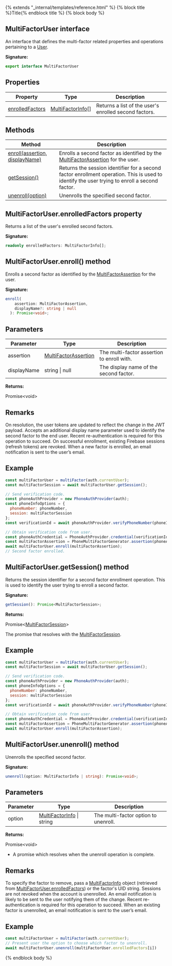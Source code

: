 {% extends "_internal/templates/reference.html" %}
{% block title %}Title{% endblock title %}
{% block body %}

## MultiFactorUser interface

An interface that defines the multi-factor related properties and operations pertaining to a [User](./auth-types.user.md#user_interface)<!-- -->.

<b>Signature:</b>

```typescript
export interface MultiFactorUser 
```

## Properties

|  Property | Type | Description |
|  --- | --- | --- |
|  [enrolledFactors](./auth-types.multifactoruser.md#multifactoruserenrolledfactors_property) | [MultiFactorInfo](./auth-types.multifactorinfo.md#multifactorinfo_interface)<!-- -->\[\] | Returns a list of the user's enrolled second factors. |

## Methods

|  Method | Description |
|  --- | --- |
|  [enroll(assertion, displayName)](./auth-types.multifactoruser.md#multifactoruserenroll_method) | Enrolls a second factor as identified by the [MultiFactorAssertion](./auth-types.multifactorassertion.md#multifactorassertion_interface) for the user. |
|  [getSession()](./auth-types.multifactoruser.md#multifactorusergetsession_method) | Returns the session identifier for a second factor enrollment operation. This is used to identify the user trying to enroll a second factor. |
|  [unenroll(option)](./auth-types.multifactoruser.md#multifactoruserunenroll_method) | Unenrolls the specified second factor. |

## MultiFactorUser.enrolledFactors property

Returns a list of the user's enrolled second factors.

<b>Signature:</b>

```typescript
readonly enrolledFactors: MultiFactorInfo[];
```

## MultiFactorUser.enroll() method

Enrolls a second factor as identified by the [MultiFactorAssertion](./auth-types.multifactorassertion.md#multifactorassertion_interface) for the user.

<b>Signature:</b>

```typescript
enroll(
    assertion: MultiFactorAssertion,
    displayName?: string | null
  ): Promise<void>;
```

## Parameters

|  Parameter | Type | Description |
|  --- | --- | --- |
|  assertion | [MultiFactorAssertion](./auth-types.multifactorassertion.md#multifactorassertion_interface) | The multi-factor assertion to enroll with. |
|  displayName | string \| null | The display name of the second factor. |

<b>Returns:</b>

Promise&lt;void&gt;

## Remarks

On resolution, the user tokens are updated to reflect the change in the JWT payload. Accepts an additional display name parameter used to identify the second factor to the end user. Recent re-authentication is required for this operation to succeed. On successful enrollment, existing Firebase sessions (refresh tokens) are revoked. When a new factor is enrolled, an email notification is sent to the user’s email.

## Example


```javascript
const multiFactorUser = multiFactor(auth.currentUser);
const multiFactorSession = await multiFactorUser.getSession();

// Send verification code.
const phoneAuthProvider = new PhoneAuthProvider(auth);
const phoneInfoOptions = {
  phoneNumber: phoneNumber,
  session: multiFactorSession
};
const verificationId = await phoneAuthProvider.verifyPhoneNumber(phoneInfoOptions, appVerifier);

// Obtain verification code from user.
const phoneAuthCredential = PhoneAuthProvider.credential(verificationId, verificationCode);
const multiFactorAssertion = PhoneMultiFactorGenerator.assertion(phoneAuthCredential);
await multiFactorUser.enroll(multiFactorAssertion);
// Second factor enrolled.

```

## MultiFactorUser.getSession() method

Returns the session identifier for a second factor enrollment operation. This is used to identify the user trying to enroll a second factor.

<b>Signature:</b>

```typescript
getSession(): Promise<MultiFactorSession>;
```
<b>Returns:</b>

Promise&lt;[MultiFactorSession](./auth-types.multifactorsession.md#multifactorsession_interface)<!-- -->&gt;

The promise that resolves with the [MultiFactorSession](./auth-types.multifactorsession.md#multifactorsession_interface)<!-- -->.

## Example


```javascript
const multiFactorUser = multiFactor(auth.currentUser);
const multiFactorSession = await multiFactorUser.getSession();

// Send verification code.
const phoneAuthProvider = new PhoneAuthProvider(auth);
const phoneInfoOptions = {
  phoneNumber: phoneNumber,
  session: multiFactorSession
};
const verificationId = await phoneAuthProvider.verifyPhoneNumber(phoneInfoOptions, appVerifier);

// Obtain verification code from user.
const phoneAuthCredential = PhoneAuthProvider.credential(verificationId, verificationCode);
const multiFactorAssertion = PhoneMultiFactorGenerator.assertion(phoneAuthCredential);
await multiFactorUser.enroll(multiFactorAssertion);

```

## MultiFactorUser.unenroll() method

Unenrolls the specified second factor.

<b>Signature:</b>

```typescript
unenroll(option: MultiFactorInfo | string): Promise<void>;
```

## Parameters

|  Parameter | Type | Description |
|  --- | --- | --- |
|  option | [MultiFactorInfo](./auth-types.multifactorinfo.md#multifactorinfo_interface) \| string | The multi-factor option to unenroll. |

<b>Returns:</b>

Promise&lt;void&gt;

- A promise which resolves when the unenroll operation is complete.

## Remarks

To specify the factor to remove, pass a [MultiFactorInfo](./auth-types.multifactorinfo.md#multifactorinfo_interface) object (retrieved from [MultiFactorUser.enrolledFactors](./auth-types.multifactoruser.md#multifactoruserenrolledfactors_property)<!-- -->) or the factor's UID string. Sessions are not revoked when the account is unenrolled. An email notification is likely to be sent to the user notifying them of the change. Recent re-authentication is required for this operation to succeed. When an existing factor is unenrolled, an email notification is sent to the user’s email.

## Example


```javascript
const multiFactorUser = multiFactor(auth.currentUser);
// Present user the option to choose which factor to unenroll.
await multiFactorUser.unenroll(multiFactorUser.enrolledFactors[i])

```

{% endblock body %}
